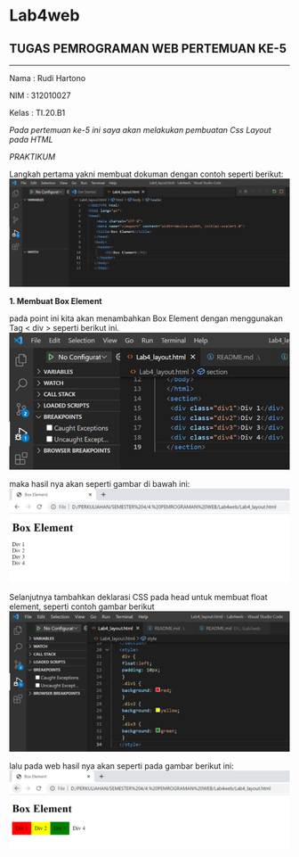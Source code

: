 # Lab4web

## TUGAS PEMROGRAMAN WEB PERTEMUAN KE-5

<hr>

Nama    : Rudi Hartono

NIM     : 312010027

Kelas   : TI.20.B1

*Pada pertemuan ke-5 ini saya akan melakukan pembuatan Css Layout pada HTML*

*PRAKTIKUM*

Langkah pertama yakni membuat dokuman dengan contoh seperti berikut:
![membuat dokumen html](gambar/element1.PNG)

**1. Membuat Box Element**

pada point ini kita akan menambahkan Box Element dengan menggunakan Tag < div > seperti berikut ini.
![menambahkan Box Element](gambar/sel1.PNG)

maka hasil nya akan seperti gambar di bawah ini:
![menambahkan gambar](gambar/selection.PNG)

Selanjutnya tambahkan deklarasi CSS pada head untuk membuat float element, seperti contoh gambar berikut
![menambahkan gambar](gambar/div2.PNG)

lalu pada web hasil nya akan seperti pada gambar berikut ini:
![menambahkan gambar](gambar/div1.PNG)


